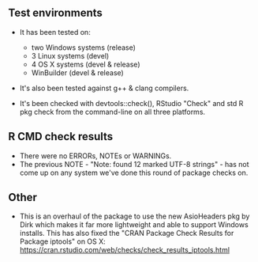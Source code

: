 ## Test environments
- It has been tested on:

  * two Windows systems (release)
  * 3 Linux systems (devel)
  * 4 OS X systems (devel & release)
  * WinBuilder (devel & release)

- It's also been tested against g++ & clang compilers.

- It's been checked with devtools::check(), RStudio "Check" and std R pkg check
  from the command-line on all three platforms.

## R CMD check results
- There were no ERRORs, NOTEs or WARNINGs. 
- The previous NOTE - "Note: found 12 marked UTF-8 strings" - has not come up
  on any system we've done this round of package checks on.

## Other
- This is an overhaul of the package to use the new AsioHeaders pkg by Dirk which
  makes it far more lightweight and able to support Windows installs. This has
  also fixed the "CRAN Package Check Results for Package iptools" on OS X:
  https://cran.rstudio.com/web/checks/check_results_iptools.html